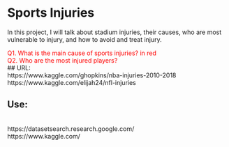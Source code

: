 # Sports Injuries
<p>In this project, I will talk about stadium injuries, their causes, who are most vulnerable to injury, and how to avoid and treat injury.</p>

<font color="red">
Q1. What is the main cause of sports injuries? in red
<br>
Q2. Who are the most injured players?
</font>

<br>
## URL: 
<br>
https://www.kaggle.com/ghopkins/nba-injuries-2010-2018
<br>
https://www.kaggle.com/elijah24/nfl-injuries 

## Use: 
<br>
https://datasetsearch.research.google.com/
<br>
https://www.kaggle.com/
